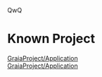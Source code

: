 QwQ  
# Known Project  
[GraiaProject/Application](/GreyElaina-Graia)  
[GraiaProject/Application](/GreyElaina-Graia)  
